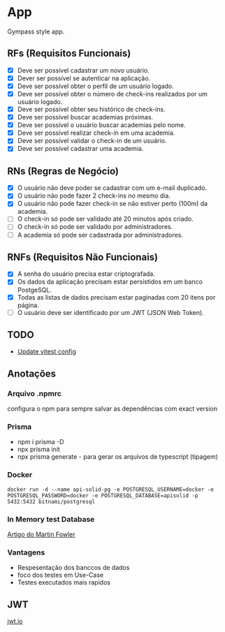 # App

Gympass style app.

## RFs (Requisitos Funcionais)

- [x] Deve ser possível cadastrar um novo usuário.
- [x] Dever ser possível se autenticar na aplicação.
- [x] Deve ser possível obter o perfil de um usuário logado.
- [x] Deve ser possível obter o número de check-ins realizados por um usuário logado.
- [x] Deve ser possível obter seu histórico de check-ins.
- [x] Deve ser possível buscar academias próximas.
- [x] Deve ser possível o usuário buscar academias pelo nome.
- [x] Deve ser possível realizar check-in em uma academia.
- [x] Deve ser possível validar o check-in de um usuário.
- [x] Deve ser possível cadastrar uma academia.

## RNs (Regras de Negócio)
- [x] O usuário não deve poder se cadastrar com um e-mail duplicado.
- [x] O usuário não pode fazer 2 check-ins no mesmo dia.
- [x] O usuário não pode fazer check-in se não estiver perto (100m) da academia.
- [ ] O check-in só pode ser validado até 20 minutos após criado.
- [ ] O check-in só pode ser validado por administradores.
- [ ] A academia só pode ser cadastrada por administradores.

## RNFs (Requisitos Não Funcionais)
- [x] A senha do usuário precisa estar criptografada.
- [x] Os dados da aplicação precisam estar persistidos em um banco PostgeSQL.
- [x] Todas as listas de dados precisam estar paginadas com 20 itens por página.
- [ ] O usuário deve ser identificado por um JWT (JSON Web Token).

## TODO
- [Update vitest config](https://app.rocketseat.com.br/h/forum/node-js/caaa09c4-2e10-4597-892d-29336c6c2041)



## Anotações

### Arquivo .npmrc
configura o npm para sempre salvar as dependências com exact version


### Prisma
- npm i prisma -D
- npx prisma init
- npx prisma generate - para gerar os arquivos de typescript (tipagem)


### Docker

```
docker run -d --name api-solid-pg -e POSTGRESQL_USERNAME=docker -e POSTGRESQL_PASSWORD=docker -e POSTGRESQL_DATABASE=apisolid -p 5432:5432 bitnami/postgresql
```



### In Memory test Database

[Artigo do Martin Fowler](https://martinfowler.com/bliki/InMemoryTestDatabase.html)

### Vantagens
- Respesentação dos banccos de dados
- foco dos testes em Use-Case
- Testes executados mais rapidos

## JWT
[jwt.io](https://jwt.io/)